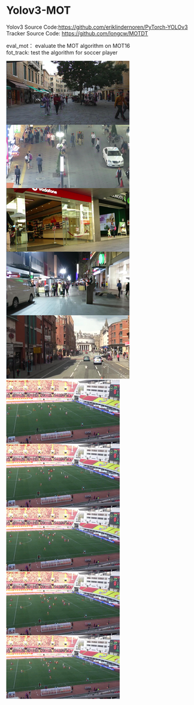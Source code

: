 # Yolov3-MOT
Yolov3 Source Code:https://github.com/eriklindernoren/PyTorch-YOLOv3  
Tracker Source Code: https://github.com/longcw/MOTDT

eval_mot： evaluate the MOT algorithm on MOT16  
fot_track: test the algorithm for soccer player 


![image](https://github.com/EnchanterXiao/Yolov3-MOT/blob/master/MOT16.jpg) ![image](https://github.com/EnchanterXiao/Yolov3-MOT/blob/master/Football.jpg)

